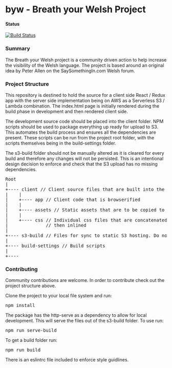 # byw - Breath your Welsh Project

#### Status

[![Build Status](https://travis-ci.org/rase-rocks/byw.svg?branch=master)](https://travis-ci.org/rase-rocks/byw)

### Summary

The Breath your Welsh project is a community driven action to help increase the visibility of the Welsh language. The project is based around an original idea by Peter Allen on the SaySomethingIn.com Welsh forum.

### Project Structure

This repository is destined to hold the source for a client side React / Redux app with the server side implementation being on AWS as a Serverless S3 / Lambda combination. The index.html page is initially rendered during the build phase in development and then rendered client side.

The development source code should be placed into the client folder. NPM scripts should be used to package everything up ready for upload to S3. This automates the build process and ensures all the dependencies are present. These scripts can be run from the project root folder, with the scripts themselves being in the build-settings folder.

The s3-build folder should not be manually altered as it is cleared for every build and therefore any changes will not be persisted. This is an intentional design decision to enforce and check that the S3 upload has no missing dependencies.

<pre>
Root
|
+---- client // Client source files that are built into the s3-build folder
|    |
|    +---- app // Client code that is browserified
|    |
|    +---- assets // Static assets that are to be copied to S3
|    |
|    +---- css // Individual css files that are concatenated and striped of unused classes
|              // then inlined
|
+---- s3-build // Files for sync to static S3 hosting. Do not update this folder manually
|
+---- build-settings // Build scripts
|
+---- 
</pre>

### Contributing

Community contributions are welcome. In order to contribute check out the project structure above.

Clone the project to your local file system and run:

<pre>npm install</pre>

The package has the http-serve as a dependency to allow for local development. This will serve the files out of the s3-build folder. To use run:

<pre>npm run serve-build</pre>

To get a build folder run:

<pre>npm run build</pre>

There is an eslintrc file included to enforce style guidlines.


